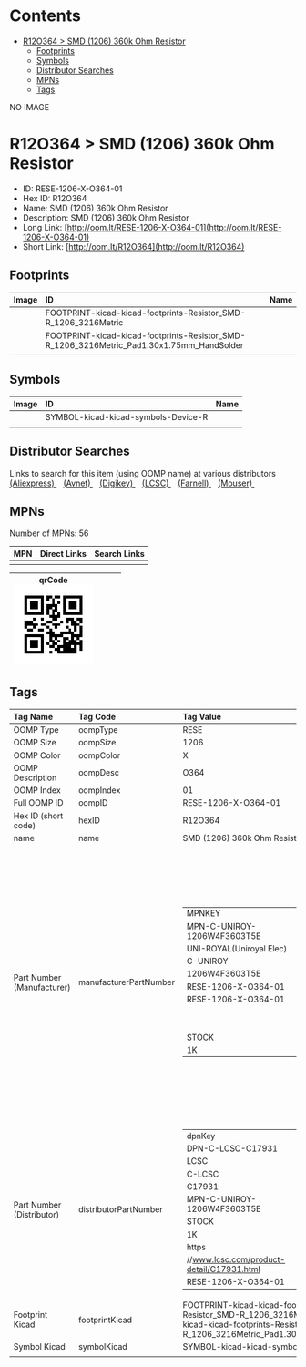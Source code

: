 



Contents
========

* [R12O364 > SMD (1206) 360k Ohm Resistor](#r12o364--smd-1206-360k-ohm-resistor)
	* [Footprints](#footprints)
	* [Symbols](#symbols)
	* [Distributor Searches](#distributor-searches)
	* [MPNs](#mpns)
	* [Tags](#tags)
  
NO IMAGE  
# R12O364 > SMD (1206) 360k Ohm Resistor

- ID: RESE-1206-X-O364-01
- Hex ID: R12O364
- Name: SMD (1206) 360k Ohm Resistor
- Description: SMD (1206) 360k Ohm Resistor
- Long Link: [http://oom.lt/RESE-1206-X-O364-01](http://oom.lt/RESE-1206-X-O364-01)
- Short Link: [http://oom.lt/R12O364](http://oom.lt/R12O364)

## Footprints
  

|Image|ID|Name|
| :--- | :--- | :--- |
||FOOTPRINT-kicad-kicad-footprints-Resistor_SMD-R_1206_3216Metric||
||FOOTPRINT-kicad-kicad-footprints-Resistor_SMD-R_1206_3216Metric_Pad1.30x1.75mm_HandSolder||
||||

## Symbols
  

|Image|ID|Name|
| :--- | :--- | :--- |
|![]()|SYMBOL-kicad-kicad-symbols-Device-R||
||||

## Distributor Searches
  
Links to search for this item (using OOMP name) at various distributors  
[(Aliexpress) ](https://www.aliexpress.com/wholesale?SearchText=1117SMD+1206+360k+Ohm+Resistor)&nbsp;&nbsp;&nbsp;[(Avnet) ](https://www.avnet.com/shop/us/search/SMD+1206+360k+Ohm+Resistor)&nbsp;&nbsp;&nbsp;[(Digikey) ](https://www.digikey.co.uk/en/products/result?s=SMD+1206+360k+Ohm+Resistor)&nbsp;&nbsp;&nbsp;[(LCSC) ](https://www.lcsc.com/search?q=SMD+1206+360k+Ohm+Resistor)&nbsp;&nbsp;&nbsp;[(Farnell) ](https://uk.farnell.com/search?st=SMD+1206+360k+Ohm+Resistor)&nbsp;&nbsp;&nbsp;[(Mouser) ](https://www.mouser.com/c/?q=SMD+1206+360k+Ohm+Resistor)&nbsp;&nbsp;&nbsp;
## MPNs
  
Number of MPNs: 56  

|MPN|Direct Links|Search Links|
| :--- | :--- | :--- |
||||
  

|qrCode<br>[![](https://raw.githubusercontent.com/oomlout/oomlout_OOMP_parts_V2/main/RESE/1206/X/O364/01/qrCode_140.png)](https://github.com/oomlout/oomlout_OOMP_parts_V2/tree/main/RESE/1206/X/O364/01/qrCode.png)||||
| :---: | :---: | :---: | :---: |

## Tags
  

|Tag Name|Tag Code|Tag Value|
| :--- | :--- | :--- |
|OOMP Type|oompType|RESE|
|OOMP Size|oompSize|1206|
|OOMP Color|oompColor|X|
|OOMP Description|oompDesc|O364|
|OOMP Index|oompIndex|01|
|Full OOMP ID|oompID|RESE-1206-X-O364-01|
|Hex ID (short code)|hexID|R12O364|
|name|name|SMD (1206) 360k Ohm Resistor|
|Part Number (Manufacturer)|manufacturerPartNumber|<table><tr><td>MPNKEY</td></tr><tr><td> MPN-C-UNIROY-1206W4F3603T5E</td><td> MANUFACTURER</td></tr><tr><td> UNI-ROYAL(Uniroyal Elec)</td><td> MANUCODE</td></tr><tr><td> C-UNIROY</td><td> MPN</td></tr><tr><td> 1206W4F3603T5E</td><td> OOMPIDPARTIAL</td></tr><tr><td> RESE-1206-X-O364-01</td><td> OOMPID</td></tr><tr><td> RESE-1206-X-O364-01</td><td> LINK</td></tr><tr><td> </td><td> DESCRIPTION</td></tr><tr><td> </td><td> TAGS</td></tr><tr><td> STOCK</td></tr><tr><td>1K</td></tr></table></td><td> <table><tr><td>MPNKEY</td></tr><tr><td> MPN-C-UNIROY-1206W4J0364T5E</td><td> MANUFACTURER</td></tr><tr><td> UNI-ROYAL(Uniroyal Elec)</td><td> MANUCODE</td></tr><tr><td> C-UNIROY</td><td> MPN</td></tr><tr><td> 1206W4J0364T5E</td><td> OOMPIDPARTIAL</td></tr><tr><td> RESE-1206-X-O364-01</td><td> OOMPID</td></tr><tr><td> RESE-1206-X-O364-01</td><td> LINK</td></tr><tr><td> </td><td> DESCRIPTION</td></tr><tr><td> </td><td> TAGS</td></tr><tr><td> </td></tr></table></td><td> <table><tr><td>MPNKEY</td></tr><tr><td> MPN-C-LIZELE-CR1206J40364G</td><td> MANUFACTURER</td></tr><tr><td> LIZ Elec</td><td> MANUCODE</td></tr><tr><td> C-LIZELE</td><td> MPN</td></tr><tr><td> CR1206J40364G</td><td> OOMPIDPARTIAL</td></tr><tr><td> RESE-1206-X-O364-01</td><td> OOMPID</td></tr><tr><td> RESE-1206-X-O364-01</td><td> LINK</td></tr><tr><td> </td><td> DESCRIPTION</td></tr><tr><td> </td><td> TAGS</td></tr><tr><td> </td></tr></table></td><td> <table><tr><td>MPNKEY</td></tr><tr><td> MPN-C-RALEC-RTT063603FTP</td><td> MANUFACTURER</td></tr><tr><td> RALEC</td><td> MANUCODE</td></tr><tr><td> C-RALEC</td><td> MPN</td></tr><tr><td> RTT063603FTP</td><td> OOMPIDPARTIAL</td></tr><tr><td> RESE-1206-X-O364-01</td><td> OOMPID</td></tr><tr><td> RESE-1206-X-O364-01</td><td> LINK</td></tr><tr><td> </td><td> DESCRIPTION</td></tr><tr><td> </td><td> TAGS</td></tr><tr><td> </td></tr></table></td><td> <table><tr><td>MPNKEY</td></tr><tr><td> MPN-C-RALEC-RTT06364JTP</td><td> MANUFACTURER</td></tr><tr><td> RALEC</td><td> MANUCODE</td></tr><tr><td> C-RALEC</td><td> MPN</td></tr><tr><td> RTT06364JTP</td><td> OOMPIDPARTIAL</td></tr><tr><td> RESE-1206-X-O364-01</td><td> OOMPID</td></tr><tr><td> RESE-1206-X-O364-01</td><td> LINK</td></tr><tr><td> </td><td> DESCRIPTION</td></tr><tr><td> </td><td> TAGS</td></tr><tr><td> STOCK</td></tr><tr><td>1K</td></tr></table></td><td> <table><tr><td>MPNKEY</td></tr><tr><td> MPN-C-YAGEO-RC1206JR-07360KL</td><td> MANUFACTURER</td></tr><tr><td> YAGEO</td><td> MANUCODE</td></tr><tr><td> C-YAGEO</td><td> MPN</td></tr><tr><td> RC1206JR-07360KL</td><td> OOMPIDPARTIAL</td></tr><tr><td> RESE-1206-X-O364-01</td><td> OOMPID</td></tr><tr><td> RESE-1206-X-O364-01</td><td> LINK</td></tr><tr><td> </td><td> DESCRIPTION</td></tr><tr><td> </td><td> TAGS</td></tr><tr><td> </td></tr></table></td><td> <table><tr><td>MPNKEY</td></tr><tr><td> MPN-C-YAGEO-RC1206FR-07360KL</td><td> MANUFACTURER</td></tr><tr><td> YAGEO</td><td> MANUCODE</td></tr><tr><td> C-YAGEO</td><td> MPN</td></tr><tr><td> RC1206FR-07360KL</td><td> OOMPIDPARTIAL</td></tr><tr><td> RESE-1206-X-O364-01</td><td> OOMPID</td></tr><tr><td> RESE-1206-X-O364-01</td><td> LINK</td></tr><tr><td> </td><td> DESCRIPTION</td></tr><tr><td> </td><td> TAGS</td></tr><tr><td> STOCK</td></tr><tr><td>1K</td></tr></table></td><td> <table><tr><td>MPNKEY</td></tr><tr><td> MPN-C-WALSIN-WR12X3603FTL</td><td> MANUFACTURER</td></tr><tr><td> Walsin Tech Corp</td><td> MANUCODE</td></tr><tr><td> C-WALSIN</td><td> MPN</td></tr><tr><td> WR12X3603FTL</td><td> OOMPIDPARTIAL</td></tr><tr><td> RESE-1206-X-O364-01</td><td> OOMPID</td></tr><tr><td> RESE-1206-X-O364-01</td><td> LINK</td></tr><tr><td> </td><td> DESCRIPTION</td></tr><tr><td> </td><td> TAGS</td></tr><tr><td> STOCK</td></tr><tr><td>1K</td></tr></table></td><td> <table><tr><td>MPNKEY</td></tr><tr><td> MPN-C-BOURNS-CR1206-FX-3603ELF</td><td> MANUFACTURER</td></tr><tr><td> BOURNS</td><td> MANUCODE</td></tr><tr><td> C-BOURNS</td><td> MPN</td></tr><tr><td> CR1206-FX-3603ELF</td><td> OOMPIDPARTIAL</td></tr><tr><td> RESE-1206-X-O364-01</td><td> OOMPID</td></tr><tr><td> RESE-1206-X-O364-01</td><td> LINK</td></tr><tr><td> </td><td> DESCRIPTION</td></tr><tr><td> </td><td> TAGS</td></tr><tr><td> </td></tr></table></td><td> <table><tr><td>MPNKEY</td></tr><tr><td> MPN-C-TAITEC-RMS12FT3603</td><td> MANUFACTURER</td></tr><tr><td> TA-I Tech</td><td> MANUCODE</td></tr><tr><td> C-TAITEC</td><td> MPN</td></tr><tr><td> RMS12FT3603</td><td> OOMPIDPARTIAL</td></tr><tr><td> RESE-1206-X-O364-01</td><td> OOMPID</td></tr><tr><td> RESE-1206-X-O364-01</td><td> LINK</td></tr><tr><td> </td><td> DESCRIPTION</td></tr><tr><td> </td><td> TAGS</td></tr><tr><td> </td></tr></table></td><td> <table><tr><td>MPNKEY</td></tr><tr><td> MPN-C-YAGEO-AC1206FR-07360KL</td><td> MANUFACTURER</td></tr><tr><td> YAGEO</td><td> MANUCODE</td></tr><tr><td> C-YAGEO</td><td> MPN</td></tr><tr><td> AC1206FR-07360KL</td><td> OOMPIDPARTIAL</td></tr><tr><td> RESE-1206-X-O364-01</td><td> OOMPID</td></tr><tr><td> RESE-1206-X-O364-01</td><td> LINK</td></tr><tr><td> </td><td> DESCRIPTION</td></tr><tr><td> </td><td> TAGS</td></tr><tr><td> </td></tr></table></td><td> <table><tr><td>MPNKEY</td></tr><tr><td> MPN-C-YAGEO-AC1206JR-07360KL</td><td> MANUFACTURER</td></tr><tr><td> YAGEO</td><td> MANUCODE</td></tr><tr><td> C-YAGEO</td><td> MPN</td></tr><tr><td> AC1206JR-07360KL</td><td> OOMPIDPARTIAL</td></tr><tr><td> RESE-1206-X-O364-01</td><td> OOMPID</td></tr><tr><td> RESE-1206-X-O364-01</td><td> LINK</td></tr><tr><td> </td><td> DESCRIPTION</td></tr><tr><td> </td><td> TAGS</td></tr><tr><td> </td></tr></table></td><td> <table><tr><td>MPNKEY</td></tr><tr><td> MPN-C-TAITEC-RM12JTN364</td><td> MANUFACTURER</td></tr><tr><td> TA-I Tech</td><td> MANUCODE</td></tr><tr><td> C-TAITEC</td><td> MPN</td></tr><tr><td> RM12JTN364</td><td> OOMPIDPARTIAL</td></tr><tr><td> RESE-1206-X-O364-01</td><td> OOMPID</td></tr><tr><td> RESE-1206-X-O364-01</td><td> LINK</td></tr><tr><td> </td><td> DESCRIPTION</td></tr><tr><td> </td><td> TAGS</td></tr><tr><td> </td></tr></table></td><td> <table><tr><td>MPNKEY</td></tr><tr><td> MPN-C-FHGUAN-RS-06K3603FT</td><td> MANUFACTURER</td></tr><tr><td> FH (Guangdong Fenghua Advanced Tech)</td><td> MANUCODE</td></tr><tr><td> C-FHGUAN</td><td> MPN</td></tr><tr><td> RS-06K3603FT</td><td> OOMPIDPARTIAL</td></tr><tr><td> RESE-1206-X-O364-01</td><td> OOMPID</td></tr><tr><td> RESE-1206-X-O364-01</td><td> LINK</td></tr><tr><td> </td><td> DESCRIPTION</td></tr><tr><td> </td><td> TAGS</td></tr><tr><td> </td></tr></table></td><td> <table><tr><td>MPNKEY</td></tr><tr><td> MPN-C-FHGUAN-RS-06K364JT</td><td> MANUFACTURER</td></tr><tr><td> FH (Guangdong Fenghua Advanced Tech)</td><td> MANUCODE</td></tr><tr><td> C-FHGUAN</td><td> MPN</td></tr><tr><td> RS-06K364JT</td><td> OOMPIDPARTIAL</td></tr><tr><td> RESE-1206-X-O364-01</td><td> OOMPID</td></tr><tr><td> RESE-1206-X-O364-01</td><td> LINK</td></tr><tr><td> </td><td> DESCRIPTION</td></tr><tr><td> </td><td> TAGS</td></tr><tr><td> STOCK</td></tr><tr><td>1K</td></tr></table></td><td> <table><tr><td>MPNKEY</td></tr><tr><td> MPN-C-YAGEO-RV1206FR-07360KL</td><td> MANUFACTURER</td></tr><tr><td> YAGEO</td><td> MANUCODE</td></tr><tr><td> C-YAGEO</td><td> MPN</td></tr><tr><td> RV1206FR-07360KL</td><td> OOMPIDPARTIAL</td></tr><tr><td> RESE-1206-X-O364-01</td><td> OOMPID</td></tr><tr><td> RESE-1206-X-O364-01</td><td> LINK</td></tr><tr><td> </td><td> DESCRIPTION</td></tr><tr><td> </td><td> TAGS</td></tr><tr><td> STOCK</td></tr><tr><td>1K</td></tr></table></td><td> <table><tr><td>MPNKEY</td></tr><tr><td> MPN-C-RESIST-AECR1206F360KK9</td><td> MANUFACTURER</td></tr><tr><td> Resistor.Today</td><td> MANUCODE</td></tr><tr><td> C-RESIST</td><td> MPN</td></tr><tr><td> AECR1206F360KK9</td><td> OOMPIDPARTIAL</td></tr><tr><td> RESE-1206-X-O364-01</td><td> OOMPID</td></tr><tr><td> RESE-1206-X-O364-01</td><td> LINK</td></tr><tr><td> </td><td> DESCRIPTION</td></tr><tr><td> </td><td> TAGS</td></tr><tr><td> </td></tr></table></td><td> <table><tr><td>MPNKEY</td></tr><tr><td> MPN-C-WALSIN-WR12X364JTL</td><td> MANUFACTURER</td></tr><tr><td> Walsin Tech Corp</td><td> MANUCODE</td></tr><tr><td> C-WALSIN</td><td> MPN</td></tr><tr><td> WR12X364JTL</td><td> OOMPIDPARTIAL</td></tr><tr><td> RESE-1206-X-O364-01</td><td> OOMPID</td></tr><tr><td> RESE-1206-X-O364-01</td><td> LINK</td></tr><tr><td> </td><td> DESCRIPTION</td></tr><tr><td> </td><td> TAGS</td></tr><tr><td> STOCK</td></tr><tr><td>1K</td></tr></table></td><td> <table><tr><td>MPNKEY</td></tr><tr><td> MPN-C-UNIROY-NQ06W4F3603T5E</td><td> MANUFACTURER</td></tr><tr><td> UNI-ROYAL(Uniroyal Elec)</td><td> MANUCODE</td></tr><tr><td> C-UNIROY</td><td> MPN</td></tr><tr><td> NQ06W4F3603T5E</td><td> OOMPIDPARTIAL</td></tr><tr><td> RESE-1206-X-O364-01</td><td> OOMPID</td></tr><tr><td> RESE-1206-X-O364-01</td><td> LINK</td></tr><tr><td> </td><td> DESCRIPTION</td></tr><tr><td> </td><td> TAGS</td></tr><tr><td> STOCK</td></tr><tr><td>1K</td></tr></table></td><td> <table><tr><td>MPNKEY</td></tr><tr><td> MPN-C-SUSUMU-RGV3216P-3603-B-T1</td><td> MANUFACTURER</td></tr><tr><td> SUSUMU</td><td> MANUCODE</td></tr><tr><td> C-SUSUMU</td><td> MPN</td></tr><tr><td> RGV3216P-3603-B-T1</td><td> OOMPIDPARTIAL</td></tr><tr><td> RESE-1206-X-O364-01</td><td> OOMPID</td></tr><tr><td> RESE-1206-X-O364-01</td><td> LINK</td></tr><tr><td> </td><td> DESCRIPTION</td></tr><tr><td> </td><td> TAGS</td></tr><tr><td> </td></tr></table></td><td> <table><tr><td>MPNKEY</td></tr><tr><td> MPN-C-SUSUMU-RG3216N-3603-B-T5</td><td> MANUFACTURER</td></tr><tr><td> SUSUMU</td><td> MANUCODE</td></tr><tr><td> C-SUSUMU</td><td> MPN</td></tr><tr><td> RG3216N-3603-B-T5</td><td> OOMPIDPARTIAL</td></tr><tr><td> RESE-1206-X-O364-01</td><td> OOMPID</td></tr><tr><td> RESE-1206-X-O364-01</td><td> LINK</td></tr><tr><td> </td><td> DESCRIPTION</td></tr><tr><td> </td><td> TAGS</td></tr><tr><td> </td></tr></table></td><td> <table><tr><td>MPNKEY</td></tr><tr><td> MPN-C-VISHAY-CRCW1206360KFKEA</td><td> MANUFACTURER</td></tr><tr><td> Vishay Intertech</td><td> MANUCODE</td></tr><tr><td> C-VISHAY</td><td> MPN</td></tr><tr><td> CRCW1206360KFKEA</td><td> OOMPIDPARTIAL</td></tr><tr><td> RESE-1206-X-O364-01</td><td> OOMPID</td></tr><tr><td> RESE-1206-X-O364-01</td><td> LINK</td></tr><tr><td> </td><td> DESCRIPTION</td></tr><tr><td> </td><td> TAGS</td></tr><tr><td> </td></tr></table></td><td> <table><tr><td>MPNKEY</td></tr><tr><td> MPN-C-PANASO-ERJ-P08J364V</td><td> MANUFACTURER</td></tr><tr><td> PANASONIC</td><td> MANUCODE</td></tr><tr><td> C-PANASO</td><td> MPN</td></tr><tr><td> ERJ-P08J364V</td><td> OOMPIDPARTIAL</td></tr><tr><td> RESE-1206-X-O364-01</td><td> OOMPID</td></tr><tr><td> RESE-1206-X-O364-01</td><td> LINK</td></tr><tr><td> </td><td> DESCRIPTION</td></tr><tr><td> </td><td> TAGS</td></tr><tr><td> </td></tr></table></td><td> <table><tr><td>MPNKEY</td></tr><tr><td> MPN-C-PANASO-ERJ-8GEYJ364V</td><td> MANUFACTURER</td></tr><tr><td> PANASONIC</td><td> MANUCODE</td></tr><tr><td> C-PANASO</td><td> MPN</td></tr><tr><td> ERJ-8GEYJ364V</td><td> OOMPIDPARTIAL</td></tr><tr><td> RESE-1206-X-O364-01</td><td> OOMPID</td></tr><tr><td> RESE-1206-X-O364-01</td><td> LINK</td></tr><tr><td> </td><td> DESCRIPTION</td></tr><tr><td> </td><td> TAGS</td></tr><tr><td> </td></tr></table></td><td> <table><tr><td>MPNKEY</td></tr><tr><td> MPN-C-TECONN-CRGH1206J360K</td><td> MANUFACTURER</td></tr><tr><td> TE Connectivity</td><td> MANUCODE</td></tr><tr><td> C-TECONN</td><td> MPN</td></tr><tr><td> CRGH1206J360K</td><td> OOMPIDPARTIAL</td></tr><tr><td> RESE-1206-X-O364-01</td><td> OOMPID</td></tr><tr><td> RESE-1206-X-O364-01</td><td> LINK</td></tr><tr><td> </td><td> DESCRIPTION</td></tr><tr><td> </td><td> TAGS</td></tr><tr><td> </td></tr></table></td><td> <table><tr><td>MPNKEY</td></tr><tr><td> MPN-C-YAGEO-RT1206FRD07360KL</td><td> MANUFACTURER</td></tr><tr><td> YAGEO</td><td> MANUCODE</td></tr><tr><td> C-YAGEO</td><td> MPN</td></tr><tr><td> RT1206FRD07360KL</td><td> OOMPIDPARTIAL</td></tr><tr><td> RESE-1206-X-O364-01</td><td> OOMPID</td></tr><tr><td> RESE-1206-X-O364-01</td><td> LINK</td></tr><tr><td> </td><td> DESCRIPTION</td></tr><tr><td> </td><td> TAGS</td></tr><tr><td> </td></tr></table></td><td> <table><tr><td>MPNKEY</td></tr><tr><td> MPN-C-ROHMSE-ESR18EZPF3603</td><td> MANUFACTURER</td></tr><tr><td> ROHM Semicon</td><td> MANUCODE</td></tr><tr><td> C-ROHMSE</td><td> MPN</td></tr><tr><td> ESR18EZPF3603</td><td> OOMPIDPARTIAL</td></tr><tr><td> RESE-1206-X-O364-01</td><td> OOMPID</td></tr><tr><td> RESE-1206-X-O364-01</td><td> LINK</td></tr><tr><td> </td><td> DESCRIPTION</td></tr><tr><td> </td><td> TAGS</td></tr><tr><td> </td></tr></table></td><td> <table><tr><td>MPNKEY</td></tr><tr><td> MPN-C-PANASO-ERJ-S08J364V</td><td> MANUFACTURER</td></tr><tr><td> PANASONIC</td><td> MANUCODE</td></tr><tr><td> C-PANASO</td><td> MPN</td></tr><tr><td> ERJ-S08J364V</td><td> OOMPIDPARTIAL</td></tr><tr><td> RESE-1206-X-O364-01</td><td> OOMPID</td></tr><tr><td> RESE-1206-X-O364-01</td><td> LINK</td></tr><tr><td> </td><td> DESCRIPTION</td></tr><tr><td> </td><td> TAGS</td></tr><tr><td> </td></tr></table></td><td> <table><tr><td>MPNKEY</td></tr><tr><td> MPN-C-UNIROY-1206W4F3603T5E</td><td> MANUFACTURER</td></tr><tr><td> UNI-ROYAL(Uniroyal Elec)</td><td> MANUCODE</td></tr><tr><td> C-UNIROY</td><td> MPN</td></tr><tr><td> 1206W4F3603T5E</td><td> OOMPIDPARTIAL</td></tr><tr><td> RESE-1206-X-O364-01</td><td> OOMPID</td></tr><tr><td> RESE-1206-X-O364-01</td><td> LINK</td></tr><tr><td> </td><td> DESCRIPTION</td></tr><tr><td> </td><td> TAGS</td></tr><tr><td> STOCK</td></tr><tr><td>1K</td></tr></table></td><td> <table><tr><td>MPNKEY</td></tr><tr><td> MPN-C-UNIROY-1206W4J0364T5E</td><td> MANUFACTURER</td></tr><tr><td> UNI-ROYAL(Uniroyal Elec)</td><td> MANUCODE</td></tr><tr><td> C-UNIROY</td><td> MPN</td></tr><tr><td> 1206W4J0364T5E</td><td> OOMPIDPARTIAL</td></tr><tr><td> RESE-1206-X-O364-01</td><td> OOMPID</td></tr><tr><td> RESE-1206-X-O364-01</td><td> LINK</td></tr><tr><td> </td><td> DESCRIPTION</td></tr><tr><td> </td><td> TAGS</td></tr><tr><td> </td></tr></table></td><td> <table><tr><td>MPNKEY</td></tr><tr><td> MPN-C-LIZELE-CR1206J40364G</td><td> MANUFACTURER</td></tr><tr><td> LIZ Elec</td><td> MANUCODE</td></tr><tr><td> C-LIZELE</td><td> MPN</td></tr><tr><td> CR1206J40364G</td><td> OOMPIDPARTIAL</td></tr><tr><td> RESE-1206-X-O364-01</td><td> OOMPID</td></tr><tr><td> RESE-1206-X-O364-01</td><td> LINK</td></tr><tr><td> </td><td> DESCRIPTION</td></tr><tr><td> </td><td> TAGS</td></tr><tr><td> </td></tr></table></td><td> <table><tr><td>MPNKEY</td></tr><tr><td> MPN-C-RALEC-RTT063603FTP</td><td> MANUFACTURER</td></tr><tr><td> RALEC</td><td> MANUCODE</td></tr><tr><td> C-RALEC</td><td> MPN</td></tr><tr><td> RTT063603FTP</td><td> OOMPIDPARTIAL</td></tr><tr><td> RESE-1206-X-O364-01</td><td> OOMPID</td></tr><tr><td> RESE-1206-X-O364-01</td><td> LINK</td></tr><tr><td> </td><td> DESCRIPTION</td></tr><tr><td> </td><td> TAGS</td></tr><tr><td> </td></tr></table></td><td> <table><tr><td>MPNKEY</td></tr><tr><td> MPN-C-RALEC-RTT06364JTP</td><td> MANUFACTURER</td></tr><tr><td> RALEC</td><td> MANUCODE</td></tr><tr><td> C-RALEC</td><td> MPN</td></tr><tr><td> RTT06364JTP</td><td> OOMPIDPARTIAL</td></tr><tr><td> RESE-1206-X-O364-01</td><td> OOMPID</td></tr><tr><td> RESE-1206-X-O364-01</td><td> LINK</td></tr><tr><td> </td><td> DESCRIPTION</td></tr><tr><td> </td><td> TAGS</td></tr><tr><td> STOCK</td></tr><tr><td>1K</td></tr></table></td><td> <table><tr><td>MPNKEY</td></tr><tr><td> MPN-C-YAGEO-RC1206JR-07360KL</td><td> MANUFACTURER</td></tr><tr><td> YAGEO</td><td> MANUCODE</td></tr><tr><td> C-YAGEO</td><td> MPN</td></tr><tr><td> RC1206JR-07360KL</td><td> OOMPIDPARTIAL</td></tr><tr><td> RESE-1206-X-O364-01</td><td> OOMPID</td></tr><tr><td> RESE-1206-X-O364-01</td><td> LINK</td></tr><tr><td> </td><td> DESCRIPTION</td></tr><tr><td> </td><td> TAGS</td></tr><tr><td> </td></tr></table></td><td> <table><tr><td>MPNKEY</td></tr><tr><td> MPN-C-YAGEO-RC1206FR-07360KL</td><td> MANUFACTURER</td></tr><tr><td> YAGEO</td><td> MANUCODE</td></tr><tr><td> C-YAGEO</td><td> MPN</td></tr><tr><td> RC1206FR-07360KL</td><td> OOMPIDPARTIAL</td></tr><tr><td> RESE-1206-X-O364-01</td><td> OOMPID</td></tr><tr><td> RESE-1206-X-O364-01</td><td> LINK</td></tr><tr><td> </td><td> DESCRIPTION</td></tr><tr><td> </td><td> TAGS</td></tr><tr><td> STOCK</td></tr><tr><td>1K</td></tr></table></td><td> <table><tr><td>MPNKEY</td></tr><tr><td> MPN-C-WALSIN-WR12X3603FTL</td><td> MANUFACTURER</td></tr><tr><td> Walsin Tech Corp</td><td> MANUCODE</td></tr><tr><td> C-WALSIN</td><td> MPN</td></tr><tr><td> WR12X3603FTL</td><td> OOMPIDPARTIAL</td></tr><tr><td> RESE-1206-X-O364-01</td><td> OOMPID</td></tr><tr><td> RESE-1206-X-O364-01</td><td> LINK</td></tr><tr><td> </td><td> DESCRIPTION</td></tr><tr><td> </td><td> TAGS</td></tr><tr><td> STOCK</td></tr><tr><td>1K</td></tr></table></td><td> <table><tr><td>MPNKEY</td></tr><tr><td> MPN-C-BOURNS-CR1206-FX-3603ELF</td><td> MANUFACTURER</td></tr><tr><td> BOURNS</td><td> MANUCODE</td></tr><tr><td> C-BOURNS</td><td> MPN</td></tr><tr><td> CR1206-FX-3603ELF</td><td> OOMPIDPARTIAL</td></tr><tr><td> RESE-1206-X-O364-01</td><td> OOMPID</td></tr><tr><td> RESE-1206-X-O364-01</td><td> LINK</td></tr><tr><td> </td><td> DESCRIPTION</td></tr><tr><td> </td><td> TAGS</td></tr><tr><td> </td></tr></table></td><td> <table><tr><td>MPNKEY</td></tr><tr><td> MPN-C-TAITEC-RMS12FT3603</td><td> MANUFACTURER</td></tr><tr><td> TA-I Tech</td><td> MANUCODE</td></tr><tr><td> C-TAITEC</td><td> MPN</td></tr><tr><td> RMS12FT3603</td><td> OOMPIDPARTIAL</td></tr><tr><td> RESE-1206-X-O364-01</td><td> OOMPID</td></tr><tr><td> RESE-1206-X-O364-01</td><td> LINK</td></tr><tr><td> </td><td> DESCRIPTION</td></tr><tr><td> </td><td> TAGS</td></tr><tr><td> </td></tr></table></td><td> <table><tr><td>MPNKEY</td></tr><tr><td> MPN-C-YAGEO-AC1206FR-07360KL</td><td> MANUFACTURER</td></tr><tr><td> YAGEO</td><td> MANUCODE</td></tr><tr><td> C-YAGEO</td><td> MPN</td></tr><tr><td> AC1206FR-07360KL</td><td> OOMPIDPARTIAL</td></tr><tr><td> RESE-1206-X-O364-01</td><td> OOMPID</td></tr><tr><td> RESE-1206-X-O364-01</td><td> LINK</td></tr><tr><td> </td><td> DESCRIPTION</td></tr><tr><td> </td><td> TAGS</td></tr><tr><td> </td></tr></table></td><td> <table><tr><td>MPNKEY</td></tr><tr><td> MPN-C-YAGEO-AC1206JR-07360KL</td><td> MANUFACTURER</td></tr><tr><td> YAGEO</td><td> MANUCODE</td></tr><tr><td> C-YAGEO</td><td> MPN</td></tr><tr><td> AC1206JR-07360KL</td><td> OOMPIDPARTIAL</td></tr><tr><td> RESE-1206-X-O364-01</td><td> OOMPID</td></tr><tr><td> RESE-1206-X-O364-01</td><td> LINK</td></tr><tr><td> </td><td> DESCRIPTION</td></tr><tr><td> </td><td> TAGS</td></tr><tr><td> </td></tr></table></td><td> <table><tr><td>MPNKEY</td></tr><tr><td> MPN-C-TAITEC-RM12JTN364</td><td> MANUFACTURER</td></tr><tr><td> TA-I Tech</td><td> MANUCODE</td></tr><tr><td> C-TAITEC</td><td> MPN</td></tr><tr><td> RM12JTN364</td><td> OOMPIDPARTIAL</td></tr><tr><td> RESE-1206-X-O364-01</td><td> OOMPID</td></tr><tr><td> RESE-1206-X-O364-01</td><td> LINK</td></tr><tr><td> </td><td> DESCRIPTION</td></tr><tr><td> </td><td> TAGS</td></tr><tr><td> </td></tr></table></td><td> <table><tr><td>MPNKEY</td></tr><tr><td> MPN-C-FHGUAN-RS-06K3603FT</td><td> MANUFACTURER</td></tr><tr><td> FH (Guangdong Fenghua Advanced Tech)</td><td> MANUCODE</td></tr><tr><td> C-FHGUAN</td><td> MPN</td></tr><tr><td> RS-06K3603FT</td><td> OOMPIDPARTIAL</td></tr><tr><td> RESE-1206-X-O364-01</td><td> OOMPID</td></tr><tr><td> RESE-1206-X-O364-01</td><td> LINK</td></tr><tr><td> </td><td> DESCRIPTION</td></tr><tr><td> </td><td> TAGS</td></tr><tr><td> </td></tr></table></td><td> <table><tr><td>MPNKEY</td></tr><tr><td> MPN-C-FHGUAN-RS-06K364JT</td><td> MANUFACTURER</td></tr><tr><td> FH (Guangdong Fenghua Advanced Tech)</td><td> MANUCODE</td></tr><tr><td> C-FHGUAN</td><td> MPN</td></tr><tr><td> RS-06K364JT</td><td> OOMPIDPARTIAL</td></tr><tr><td> RESE-1206-X-O364-01</td><td> OOMPID</td></tr><tr><td> RESE-1206-X-O364-01</td><td> LINK</td></tr><tr><td> </td><td> DESCRIPTION</td></tr><tr><td> </td><td> TAGS</td></tr><tr><td> STOCK</td></tr><tr><td>1K</td></tr></table></td><td> <table><tr><td>MPNKEY</td></tr><tr><td> MPN-C-YAGEO-RV1206FR-07360KL</td><td> MANUFACTURER</td></tr><tr><td> YAGEO</td><td> MANUCODE</td></tr><tr><td> C-YAGEO</td><td> MPN</td></tr><tr><td> RV1206FR-07360KL</td><td> OOMPIDPARTIAL</td></tr><tr><td> RESE-1206-X-O364-01</td><td> OOMPID</td></tr><tr><td> RESE-1206-X-O364-01</td><td> LINK</td></tr><tr><td> </td><td> DESCRIPTION</td></tr><tr><td> </td><td> TAGS</td></tr><tr><td> STOCK</td></tr><tr><td>1K</td></tr></table></td><td> <table><tr><td>MPNKEY</td></tr><tr><td> MPN-C-RESIST-AECR1206F360KK9</td><td> MANUFACTURER</td></tr><tr><td> Resistor.Today</td><td> MANUCODE</td></tr><tr><td> C-RESIST</td><td> MPN</td></tr><tr><td> AECR1206F360KK9</td><td> OOMPIDPARTIAL</td></tr><tr><td> RESE-1206-X-O364-01</td><td> OOMPID</td></tr><tr><td> RESE-1206-X-O364-01</td><td> LINK</td></tr><tr><td> </td><td> DESCRIPTION</td></tr><tr><td> </td><td> TAGS</td></tr><tr><td> </td></tr></table></td><td> <table><tr><td>MPNKEY</td></tr><tr><td> MPN-C-WALSIN-WR12X364JTL</td><td> MANUFACTURER</td></tr><tr><td> Walsin Tech Corp</td><td> MANUCODE</td></tr><tr><td> C-WALSIN</td><td> MPN</td></tr><tr><td> WR12X364JTL</td><td> OOMPIDPARTIAL</td></tr><tr><td> RESE-1206-X-O364-01</td><td> OOMPID</td></tr><tr><td> RESE-1206-X-O364-01</td><td> LINK</td></tr><tr><td> </td><td> DESCRIPTION</td></tr><tr><td> </td><td> TAGS</td></tr><tr><td> STOCK</td></tr><tr><td>1K</td></tr></table></td><td> <table><tr><td>MPNKEY</td></tr><tr><td> MPN-C-UNIROY-NQ06W4F3603T5E</td><td> MANUFACTURER</td></tr><tr><td> UNI-ROYAL(Uniroyal Elec)</td><td> MANUCODE</td></tr><tr><td> C-UNIROY</td><td> MPN</td></tr><tr><td> NQ06W4F3603T5E</td><td> OOMPIDPARTIAL</td></tr><tr><td> RESE-1206-X-O364-01</td><td> OOMPID</td></tr><tr><td> RESE-1206-X-O364-01</td><td> LINK</td></tr><tr><td> </td><td> DESCRIPTION</td></tr><tr><td> </td><td> TAGS</td></tr><tr><td> STOCK</td></tr><tr><td>1K</td></tr></table></td><td> <table><tr><td>MPNKEY</td></tr><tr><td> MPN-C-SUSUMU-RGV3216P-3603-B-T1</td><td> MANUFACTURER</td></tr><tr><td> SUSUMU</td><td> MANUCODE</td></tr><tr><td> C-SUSUMU</td><td> MPN</td></tr><tr><td> RGV3216P-3603-B-T1</td><td> OOMPIDPARTIAL</td></tr><tr><td> RESE-1206-X-O364-01</td><td> OOMPID</td></tr><tr><td> RESE-1206-X-O364-01</td><td> LINK</td></tr><tr><td> </td><td> DESCRIPTION</td></tr><tr><td> </td><td> TAGS</td></tr><tr><td> </td></tr></table></td><td> <table><tr><td>MPNKEY</td></tr><tr><td> MPN-C-SUSUMU-RG3216N-3603-B-T5</td><td> MANUFACTURER</td></tr><tr><td> SUSUMU</td><td> MANUCODE</td></tr><tr><td> C-SUSUMU</td><td> MPN</td></tr><tr><td> RG3216N-3603-B-T5</td><td> OOMPIDPARTIAL</td></tr><tr><td> RESE-1206-X-O364-01</td><td> OOMPID</td></tr><tr><td> RESE-1206-X-O364-01</td><td> LINK</td></tr><tr><td> </td><td> DESCRIPTION</td></tr><tr><td> </td><td> TAGS</td></tr><tr><td> </td></tr></table></td><td> <table><tr><td>MPNKEY</td></tr><tr><td> MPN-C-VISHAY-CRCW1206360KFKEA</td><td> MANUFACTURER</td></tr><tr><td> Vishay Intertech</td><td> MANUCODE</td></tr><tr><td> C-VISHAY</td><td> MPN</td></tr><tr><td> CRCW1206360KFKEA</td><td> OOMPIDPARTIAL</td></tr><tr><td> RESE-1206-X-O364-01</td><td> OOMPID</td></tr><tr><td> RESE-1206-X-O364-01</td><td> LINK</td></tr><tr><td> </td><td> DESCRIPTION</td></tr><tr><td> </td><td> TAGS</td></tr><tr><td> </td></tr></table></td><td> <table><tr><td>MPNKEY</td></tr><tr><td> MPN-C-PANASO-ERJ-P08J364V</td><td> MANUFACTURER</td></tr><tr><td> PANASONIC</td><td> MANUCODE</td></tr><tr><td> C-PANASO</td><td> MPN</td></tr><tr><td> ERJ-P08J364V</td><td> OOMPIDPARTIAL</td></tr><tr><td> RESE-1206-X-O364-01</td><td> OOMPID</td></tr><tr><td> RESE-1206-X-O364-01</td><td> LINK</td></tr><tr><td> </td><td> DESCRIPTION</td></tr><tr><td> </td><td> TAGS</td></tr><tr><td> </td></tr></table></td><td> <table><tr><td>MPNKEY</td></tr><tr><td> MPN-C-PANASO-ERJ-8GEYJ364V</td><td> MANUFACTURER</td></tr><tr><td> PANASONIC</td><td> MANUCODE</td></tr><tr><td> C-PANASO</td><td> MPN</td></tr><tr><td> ERJ-8GEYJ364V</td><td> OOMPIDPARTIAL</td></tr><tr><td> RESE-1206-X-O364-01</td><td> OOMPID</td></tr><tr><td> RESE-1206-X-O364-01</td><td> LINK</td></tr><tr><td> </td><td> DESCRIPTION</td></tr><tr><td> </td><td> TAGS</td></tr><tr><td> </td></tr></table></td><td> <table><tr><td>MPNKEY</td></tr><tr><td> MPN-C-TECONN-CRGH1206J360K</td><td> MANUFACTURER</td></tr><tr><td> TE Connectivity</td><td> MANUCODE</td></tr><tr><td> C-TECONN</td><td> MPN</td></tr><tr><td> CRGH1206J360K</td><td> OOMPIDPARTIAL</td></tr><tr><td> RESE-1206-X-O364-01</td><td> OOMPID</td></tr><tr><td> RESE-1206-X-O364-01</td><td> LINK</td></tr><tr><td> </td><td> DESCRIPTION</td></tr><tr><td> </td><td> TAGS</td></tr><tr><td> </td></tr></table></td><td> <table><tr><td>MPNKEY</td></tr><tr><td> MPN-C-YAGEO-RT1206FRD07360KL</td><td> MANUFACTURER</td></tr><tr><td> YAGEO</td><td> MANUCODE</td></tr><tr><td> C-YAGEO</td><td> MPN</td></tr><tr><td> RT1206FRD07360KL</td><td> OOMPIDPARTIAL</td></tr><tr><td> RESE-1206-X-O364-01</td><td> OOMPID</td></tr><tr><td> RESE-1206-X-O364-01</td><td> LINK</td></tr><tr><td> </td><td> DESCRIPTION</td></tr><tr><td> </td><td> TAGS</td></tr><tr><td> </td></tr></table></td><td> <table><tr><td>MPNKEY</td></tr><tr><td> MPN-C-ROHMSE-ESR18EZPF3603</td><td> MANUFACTURER</td></tr><tr><td> ROHM Semicon</td><td> MANUCODE</td></tr><tr><td> C-ROHMSE</td><td> MPN</td></tr><tr><td> ESR18EZPF3603</td><td> OOMPIDPARTIAL</td></tr><tr><td> RESE-1206-X-O364-01</td><td> OOMPID</td></tr><tr><td> RESE-1206-X-O364-01</td><td> LINK</td></tr><tr><td> </td><td> DESCRIPTION</td></tr><tr><td> </td><td> TAGS</td></tr><tr><td> </td></tr></table></td><td> <table><tr><td>MPNKEY</td></tr><tr><td> MPN-C-PANASO-ERJ-S08J364V</td><td> MANUFACTURER</td></tr><tr><td> PANASONIC</td><td> MANUCODE</td></tr><tr><td> C-PANASO</td><td> MPN</td></tr><tr><td> ERJ-S08J364V</td><td> OOMPIDPARTIAL</td></tr><tr><td> RESE-1206-X-O364-01</td><td> OOMPID</td></tr><tr><td> RESE-1206-X-O364-01</td><td> LINK</td></tr><tr><td> </td><td> DESCRIPTION</td></tr><tr><td> </td><td> TAGS</td></tr><tr><td> </td></tr></table>|
|Part Number (Distributor)|distributorPartNumber|<table><tr><td>dpnKey</td></tr><tr><td> DPN-C-LCSC-C17931</td><td> DISTRIBUTOR</td></tr><tr><td> LCSC</td><td> DISTRCODE</td></tr><tr><td> C-LCSC</td><td> DPN</td></tr><tr><td> C17931</td><td> MPN</td></tr><tr><td> MPN-C-UNIROY-1206W4F3603T5E</td><td> TAGS</td></tr><tr><td> STOCK</td></tr><tr><td>1K</td><td> LINK</td></tr><tr><td> https</td></tr><tr><td>//www.lcsc.com/product-detail/C17931.html</td><td> OOMPID</td></tr><tr><td> RESE-1206-X-O364-01</td></tr></table></td><td> <table><tr><td>dpnKey</td></tr><tr><td> DPN-C-LCSC-C28073</td><td> DISTRIBUTOR</td></tr><tr><td> LCSC</td><td> DISTRCODE</td></tr><tr><td> C-LCSC</td><td> DPN</td></tr><tr><td> C28073</td><td> MPN</td></tr><tr><td> MPN-C-UNIROY-1206W4J0364T5E</td><td> TAGS</td></tr><tr><td> </td><td> LINK</td></tr><tr><td> https</td></tr><tr><td>//www.lcsc.com/product-detail/C28073.html</td><td> OOMPID</td></tr><tr><td> RESE-1206-X-O364-01</td></tr></table></td><td> <table><tr><td>dpnKey</td></tr><tr><td> DPN-C-LCSC-C102341</td><td> DISTRIBUTOR</td></tr><tr><td> LCSC</td><td> DISTRCODE</td></tr><tr><td> C-LCSC</td><td> DPN</td></tr><tr><td> C102341</td><td> MPN</td></tr><tr><td> MPN-C-LIZELE-CR1206J40364G</td><td> TAGS</td></tr><tr><td> </td><td> LINK</td></tr><tr><td> https</td></tr><tr><td>//www.lcsc.com/product-detail/C102341.html</td><td> OOMPID</td></tr><tr><td> RESE-1206-X-O364-01</td></tr></table></td><td> <table><tr><td>dpnKey</td></tr><tr><td> DPN-C-LCSC-C104781</td><td> DISTRIBUTOR</td></tr><tr><td> LCSC</td><td> DISTRCODE</td></tr><tr><td> C-LCSC</td><td> DPN</td></tr><tr><td> C104781</td><td> MPN</td></tr><tr><td> MPN-C-RALEC-RTT063603FTP</td><td> TAGS</td></tr><tr><td> </td><td> LINK</td></tr><tr><td> https</td></tr><tr><td>//www.lcsc.com/product-detail/C104781.html</td><td> OOMPID</td></tr><tr><td> RESE-1206-X-O364-01</td></tr></table></td><td> <table><tr><td>dpnKey</td></tr><tr><td> DPN-C-LCSC-C104786</td><td> DISTRIBUTOR</td></tr><tr><td> LCSC</td><td> DISTRCODE</td></tr><tr><td> C-LCSC</td><td> DPN</td></tr><tr><td> C104786</td><td> MPN</td></tr><tr><td> MPN-C-RALEC-RTT06364JTP</td><td> TAGS</td></tr><tr><td> STOCK</td></tr><tr><td>1K</td><td> LINK</td></tr><tr><td> https</td></tr><tr><td>//www.lcsc.com/product-detail/C104786.html</td><td> OOMPID</td></tr><tr><td> RESE-1206-X-O364-01</td></tr></table></td><td> <table><tr><td>dpnKey</td></tr><tr><td> DPN-C-LCSC-C125337</td><td> DISTRIBUTOR</td></tr><tr><td> LCSC</td><td> DISTRCODE</td></tr><tr><td> C-LCSC</td><td> DPN</td></tr><tr><td> C125337</td><td> MPN</td></tr><tr><td> MPN-C-YAGEO-RC1206JR-07360KL</td><td> TAGS</td></tr><tr><td> </td><td> LINK</td></tr><tr><td> https</td></tr><tr><td>//www.lcsc.com/product-detail/C125337.html</td><td> OOMPID</td></tr><tr><td> RESE-1206-X-O364-01</td></tr></table></td><td> <table><tr><td>dpnKey</td></tr><tr><td> DPN-C-LCSC-C137304</td><td> DISTRIBUTOR</td></tr><tr><td> LCSC</td><td> DISTRCODE</td></tr><tr><td> C-LCSC</td><td> DPN</td></tr><tr><td> C137304</td><td> MPN</td></tr><tr><td> MPN-C-YAGEO-RC1206FR-07360KL</td><td> TAGS</td></tr><tr><td> STOCK</td></tr><tr><td>1K</td><td> LINK</td></tr><tr><td> https</td></tr><tr><td>//www.lcsc.com/product-detail/C137304.html</td><td> OOMPID</td></tr><tr><td> RESE-1206-X-O364-01</td></tr></table></td><td> <table><tr><td>dpnKey</td></tr><tr><td> DPN-C-LCSC-C171090</td><td> DISTRIBUTOR</td></tr><tr><td> LCSC</td><td> DISTRCODE</td></tr><tr><td> C-LCSC</td><td> DPN</td></tr><tr><td> C171090</td><td> MPN</td></tr><tr><td> MPN-C-WALSIN-WR12X3603FTL</td><td> TAGS</td></tr><tr><td> STOCK</td></tr><tr><td>1K</td><td> LINK</td></tr><tr><td> https</td></tr><tr><td>//www.lcsc.com/product-detail/C171090.html</td><td> OOMPID</td></tr><tr><td> RESE-1206-X-O364-01</td></tr></table></td><td> <table><tr><td>dpnKey</td></tr><tr><td> DPN-C-LCSC-C205343</td><td> DISTRIBUTOR</td></tr><tr><td> LCSC</td><td> DISTRCODE</td></tr><tr><td> C-LCSC</td><td> DPN</td></tr><tr><td> C205343</td><td> MPN</td></tr><tr><td> MPN-C-BOURNS-CR1206-FX-3603ELF</td><td> TAGS</td></tr><tr><td> </td><td> LINK</td></tr><tr><td> https</td></tr><tr><td>//www.lcsc.com/product-detail/C205343.html</td><td> OOMPID</td></tr><tr><td> RESE-1206-X-O364-01</td></tr></table></td><td> <table><tr><td>dpnKey</td></tr><tr><td> DPN-C-LCSC-C212520</td><td> DISTRIBUTOR</td></tr><tr><td> LCSC</td><td> DISTRCODE</td></tr><tr><td> C-LCSC</td><td> DPN</td></tr><tr><td> C212520</td><td> MPN</td></tr><tr><td> MPN-C-TAITEC-RMS12FT3603</td><td> TAGS</td></tr><tr><td> </td><td> LINK</td></tr><tr><td> https</td></tr><tr><td>//www.lcsc.com/product-detail/C212520.html</td><td> OOMPID</td></tr><tr><td> RESE-1206-X-O364-01</td></tr></table></td><td> <table><tr><td>dpnKey</td></tr><tr><td> DPN-C-LCSC-C229571</td><td> DISTRIBUTOR</td></tr><tr><td> LCSC</td><td> DISTRCODE</td></tr><tr><td> C-LCSC</td><td> DPN</td></tr><tr><td> C229571</td><td> MPN</td></tr><tr><td> MPN-C-YAGEO-AC1206FR-07360KL</td><td> TAGS</td></tr><tr><td> </td><td> LINK</td></tr><tr><td> https</td></tr><tr><td>//www.lcsc.com/product-detail/C229571.html</td><td> OOMPID</td></tr><tr><td> RESE-1206-X-O364-01</td></tr></table></td><td> <table><tr><td>dpnKey</td></tr><tr><td> DPN-C-LCSC-C229932</td><td> DISTRIBUTOR</td></tr><tr><td> LCSC</td><td> DISTRCODE</td></tr><tr><td> C-LCSC</td><td> DPN</td></tr><tr><td> C229932</td><td> MPN</td></tr><tr><td> MPN-C-YAGEO-AC1206JR-07360KL</td><td> TAGS</td></tr><tr><td> </td><td> LINK</td></tr><tr><td> https</td></tr><tr><td>//www.lcsc.com/product-detail/C229932.html</td><td> OOMPID</td></tr><tr><td> RESE-1206-X-O364-01</td></tr></table></td><td> <table><tr><td>dpnKey</td></tr><tr><td> DPN-C-LCSC-C254739</td><td> DISTRIBUTOR</td></tr><tr><td> LCSC</td><td> DISTRCODE</td></tr><tr><td> C-LCSC</td><td> DPN</td></tr><tr><td> C254739</td><td> MPN</td></tr><tr><td> MPN-C-TAITEC-RM12JTN364</td><td> TAGS</td></tr><tr><td> </td><td> LINK</td></tr><tr><td> https</td></tr><tr><td>//www.lcsc.com/product-detail/C254739.html</td><td> OOMPID</td></tr><tr><td> RESE-1206-X-O364-01</td></tr></table></td><td> <table><tr><td>dpnKey</td></tr><tr><td> DPN-C-LCSC-C294781</td><td> DISTRIBUTOR</td></tr><tr><td> LCSC</td><td> DISTRCODE</td></tr><tr><td> C-LCSC</td><td> DPN</td></tr><tr><td> C294781</td><td> MPN</td></tr><tr><td> MPN-C-FHGUAN-RS-06K3603FT</td><td> TAGS</td></tr><tr><td> </td><td> LINK</td></tr><tr><td> https</td></tr><tr><td>//www.lcsc.com/product-detail/C294781.html</td><td> OOMPID</td></tr><tr><td> RESE-1206-X-O364-01</td></tr></table></td><td> <table><tr><td>dpnKey</td></tr><tr><td> DPN-C-LCSC-C294784</td><td> DISTRIBUTOR</td></tr><tr><td> LCSC</td><td> DISTRCODE</td></tr><tr><td> C-LCSC</td><td> DPN</td></tr><tr><td> C294784</td><td> MPN</td></tr><tr><td> MPN-C-FHGUAN-RS-06K364JT</td><td> TAGS</td></tr><tr><td> STOCK</td></tr><tr><td>1K</td><td> LINK</td></tr><tr><td> https</td></tr><tr><td>//www.lcsc.com/product-detail/C294784.html</td><td> OOMPID</td></tr><tr><td> RESE-1206-X-O364-01</td></tr></table></td><td> <table><tr><td>dpnKey</td></tr><tr><td> DPN-C-LCSC-C326932</td><td> DISTRIBUTOR</td></tr><tr><td> LCSC</td><td> DISTRCODE</td></tr><tr><td> C-LCSC</td><td> DPN</td></tr><tr><td> C326932</td><td> MPN</td></tr><tr><td> MPN-C-YAGEO-RV1206FR-07360KL</td><td> TAGS</td></tr><tr><td> STOCK</td></tr><tr><td>1K</td><td> LINK</td></tr><tr><td> https</td></tr><tr><td>//www.lcsc.com/product-detail/C326932.html</td><td> OOMPID</td></tr><tr><td> RESE-1206-X-O364-01</td></tr></table></td><td> <table><tr><td>dpnKey</td></tr><tr><td> DPN-C-LCSC-C352090</td><td> DISTRIBUTOR</td></tr><tr><td> LCSC</td><td> DISTRCODE</td></tr><tr><td> C-LCSC</td><td> DPN</td></tr><tr><td> C352090</td><td> MPN</td></tr><tr><td> MPN-C-RESIST-AECR1206F360KK9</td><td> TAGS</td></tr><tr><td> </td><td> LINK</td></tr><tr><td> https</td></tr><tr><td>//www.lcsc.com/product-detail/C352090.html</td><td> OOMPID</td></tr><tr><td> RESE-1206-X-O364-01</td></tr></table></td><td> <table><tr><td>dpnKey</td></tr><tr><td> DPN-C-LCSC-C383972</td><td> DISTRIBUTOR</td></tr><tr><td> LCSC</td><td> DISTRCODE</td></tr><tr><td> C-LCSC</td><td> DPN</td></tr><tr><td> C383972</td><td> MPN</td></tr><tr><td> MPN-C-WALSIN-WR12X364JTL</td><td> TAGS</td></tr><tr><td> STOCK</td></tr><tr><td>1K</td><td> LINK</td></tr><tr><td> https</td></tr><tr><td>//www.lcsc.com/product-detail/C383972.html</td><td> OOMPID</td></tr><tr><td> RESE-1206-X-O364-01</td></tr></table></td><td> <table><tr><td>dpnKey</td></tr><tr><td> DPN-C-LCSC-C965038</td><td> DISTRIBUTOR</td></tr><tr><td> LCSC</td><td> DISTRCODE</td></tr><tr><td> C-LCSC</td><td> DPN</td></tr><tr><td> C965038</td><td> MPN</td></tr><tr><td> MPN-C-UNIROY-NQ06W4F3603T5E</td><td> TAGS</td></tr><tr><td> STOCK</td></tr><tr><td>1K</td><td> LINK</td></tr><tr><td> https</td></tr><tr><td>//www.lcsc.com/product-detail/C965038.html</td><td> OOMPID</td></tr><tr><td> RESE-1206-X-O364-01</td></tr></table></td><td> <table><tr><td>dpnKey</td></tr><tr><td> DPN-C-LCSC-C1513080</td><td> DISTRIBUTOR</td></tr><tr><td> LCSC</td><td> DISTRCODE</td></tr><tr><td> C-LCSC</td><td> DPN</td></tr><tr><td> C1513080</td><td> MPN</td></tr><tr><td> MPN-C-SUSUMU-RGV3216P-3603-B-T1</td><td> TAGS</td></tr><tr><td> </td><td> LINK</td></tr><tr><td> https</td></tr><tr><td>//www.lcsc.com/product-detail/C1513080.html</td><td> OOMPID</td></tr><tr><td> RESE-1206-X-O364-01</td></tr></table></td><td> <table><tr><td>dpnKey</td></tr><tr><td> DPN-C-LCSC-C1723789</td><td> DISTRIBUTOR</td></tr><tr><td> LCSC</td><td> DISTRCODE</td></tr><tr><td> C-LCSC</td><td> DPN</td></tr><tr><td> C1723789</td><td> MPN</td></tr><tr><td> MPN-C-SUSUMU-RG3216N-3603-B-T5</td><td> TAGS</td></tr><tr><td> </td><td> LINK</td></tr><tr><td> https</td></tr><tr><td>//www.lcsc.com/product-detail/C1723789.html</td><td> OOMPID</td></tr><tr><td> RESE-1206-X-O364-01</td></tr></table></td><td> <table><tr><td>dpnKey</td></tr><tr><td> DPN-C-LCSC-C2081163</td><td> DISTRIBUTOR</td></tr><tr><td> LCSC</td><td> DISTRCODE</td></tr><tr><td> C-LCSC</td><td> DPN</td></tr><tr><td> C2081163</td><td> MPN</td></tr><tr><td> MPN-C-VISHAY-CRCW1206360KFKEA</td><td> TAGS</td></tr><tr><td> </td><td> LINK</td></tr><tr><td> https</td></tr><tr><td>//www.lcsc.com/product-detail/C2081163.html</td><td> OOMPID</td></tr><tr><td> RESE-1206-X-O364-01</td></tr></table></td><td> <table><tr><td>dpnKey</td></tr><tr><td> DPN-C-LCSC-C2086473</td><td> DISTRIBUTOR</td></tr><tr><td> LCSC</td><td> DISTRCODE</td></tr><tr><td> C-LCSC</td><td> DPN</td></tr><tr><td> C2086473</td><td> MPN</td></tr><tr><td> MPN-C-PANASO-ERJ-P08J364V</td><td> TAGS</td></tr><tr><td> </td><td> LINK</td></tr><tr><td> https</td></tr><tr><td>//www.lcsc.com/product-detail/C2086473.html</td><td> OOMPID</td></tr><tr><td> RESE-1206-X-O364-01</td></tr></table></td><td> <table><tr><td>dpnKey</td></tr><tr><td> DPN-C-LCSC-C2091363</td><td> DISTRIBUTOR</td></tr><tr><td> LCSC</td><td> DISTRCODE</td></tr><tr><td> C-LCSC</td><td> DPN</td></tr><tr><td> C2091363</td><td> MPN</td></tr><tr><td> MPN-C-PANASO-ERJ-8GEYJ364V</td><td> TAGS</td></tr><tr><td> </td><td> LINK</td></tr><tr><td> https</td></tr><tr><td>//www.lcsc.com/product-detail/C2091363.html</td><td> OOMPID</td></tr><tr><td> RESE-1206-X-O364-01</td></tr></table></td><td> <table><tr><td>dpnKey</td></tr><tr><td> DPN-C-LCSC-C2102987</td><td> DISTRIBUTOR</td></tr><tr><td> LCSC</td><td> DISTRCODE</td></tr><tr><td> C-LCSC</td><td> DPN</td></tr><tr><td> C2102987</td><td> MPN</td></tr><tr><td> MPN-C-TECONN-CRGH1206J360K</td><td> TAGS</td></tr><tr><td> </td><td> LINK</td></tr><tr><td> https</td></tr><tr><td>//www.lcsc.com/product-detail/C2102987.html</td><td> OOMPID</td></tr><tr><td> RESE-1206-X-O364-01</td></tr></table></td><td> <table><tr><td>dpnKey</td></tr><tr><td> DPN-C-LCSC-C2104707</td><td> DISTRIBUTOR</td></tr><tr><td> LCSC</td><td> DISTRCODE</td></tr><tr><td> C-LCSC</td><td> DPN</td></tr><tr><td> C2104707</td><td> MPN</td></tr><tr><td> MPN-C-YAGEO-RT1206FRD07360KL</td><td> TAGS</td></tr><tr><td> </td><td> LINK</td></tr><tr><td> https</td></tr><tr><td>//www.lcsc.com/product-detail/C2104707.html</td><td> OOMPID</td></tr><tr><td> RESE-1206-X-O364-01</td></tr></table></td><td> <table><tr><td>dpnKey</td></tr><tr><td> DPN-C-LCSC-C2105407</td><td> DISTRIBUTOR</td></tr><tr><td> LCSC</td><td> DISTRCODE</td></tr><tr><td> C-LCSC</td><td> DPN</td></tr><tr><td> C2105407</td><td> MPN</td></tr><tr><td> MPN-C-ROHMSE-ESR18EZPF3603</td><td> TAGS</td></tr><tr><td> </td><td> LINK</td></tr><tr><td> https</td></tr><tr><td>//www.lcsc.com/product-detail/C2105407.html</td><td> OOMPID</td></tr><tr><td> RESE-1206-X-O364-01</td></tr></table></td><td> <table><tr><td>dpnKey</td></tr><tr><td> DPN-C-LCSC-C2110946</td><td> DISTRIBUTOR</td></tr><tr><td> LCSC</td><td> DISTRCODE</td></tr><tr><td> C-LCSC</td><td> DPN</td></tr><tr><td> C2110946</td><td> MPN</td></tr><tr><td> MPN-C-PANASO-ERJ-S08J364V</td><td> TAGS</td></tr><tr><td> </td><td> LINK</td></tr><tr><td> https</td></tr><tr><td>//www.lcsc.com/product-detail/C2110946.html</td><td> OOMPID</td></tr><tr><td> RESE-1206-X-O364-01</td></tr></table>|
|Footprint Kicad|footprintKicad|FOOTPRINT-kicad-kicad-footprints-Resistor_SMD-R_1206_3216Metric, FOOTPRINT-kicad-kicad-footprints-Resistor_SMD-R_1206_3216Metric_Pad1.30x1.75mm_HandSolder|
|Symbol Kicad|symbolKicad|SYMBOL-kicad-kicad-symbols-Device-R|
||||
